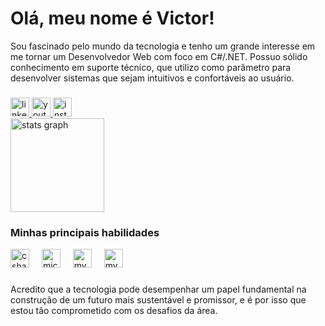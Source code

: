 <h1 align="left">Olá, meu nome é Victor!</h1>

<p>Sou fascinado pelo mundo da tecnologia e tenho um grande interesse em me tornar um Desenvolvedor Web com foco em C#/.NET. Possuo sólido conhecimento em suporte técnico, que utilizo como parâmetro para desenvolver sistemas que sejam intuitivos e confortáveis ao usuário.</p>

###

<div align="left">
  <a href="https://www.linkedin.com/in/victorsoares99/" target="_blank">
    <img src="https://img.shields.io/static/v1?message=LinkedIn&logo=linkedin&label=&color=0077B5&logoColor=white&labelColor=&style=for-the-badge" height="30" alt="linkedin logo"  />
  </a>
  <a href="https://www.youtube.com/@codismo" target="_blank">
    <img src="https://img.shields.io/static/v1?message=Youtube&logo=youtube&label=&color=FF0000&logoColor=white&labelColor=&style=for-the-badge" height="30" alt="youtube logo"  />
  </a>
  <a href="https://www.instagram.com/victorh99s/" target="_blank">
    <img src="https://img.shields.io/static/v1?message=Instagram&logo=instagram&label=&color=E4405F&logoColor=white&labelColor=&style=for-the-badge" height="30" alt="instagram logo"  />
  </a>
</div>

<div align="left">
  <img src="https://github-readme-stats.vercel.app/api?username=vsoares99&hide_title=true&hide_rank=false&show_icons=true&include_all_commits=true&count_private=true&disable_animations=false&theme=dracula&locale=pt-br&hide_border=false" height="150" alt="stats graph" /> <br>
</div>

<h3 align="left">Minhas principais habilidades</h3>

<div align="left">
  <img src="https://img.shields.io/badge/C%23-239120?style=for-the-badge&logo=c-sharp&logoColor=white" height="30" alt="csharp logo"  />
  <img width="12"/>
  <img src="https://img.shields.io/badge/Microsoft_SQL_Server-CC2927?style=for-the-badge&logo=microsoft-sql-server&logoColor=white" height="30" alt="microsoftsqlserver logo"  />
  <img width="12"/>
  <img src="https://img.shields.io/badge/MySQL-00000F?style=for-the-badge&logo=mysql&logoColor=white" height="30" alt="mysql logo"  />
  <img width="12"/>
  <img src="https://img.shields.io/badge/.NET-5C2D91?style=for-the-badge&logo=.net&logoColor=white" height="30" alt="mysql logo"  />
  <img width="12"/>
  
</div>

###

<p align="left">Acredito que a tecnologia pode desempenhar um papel fundamental na construção de um futuro mais sustentável e promissor, e é por isso que estou tão comprometido com os desafios da área.  </p>

